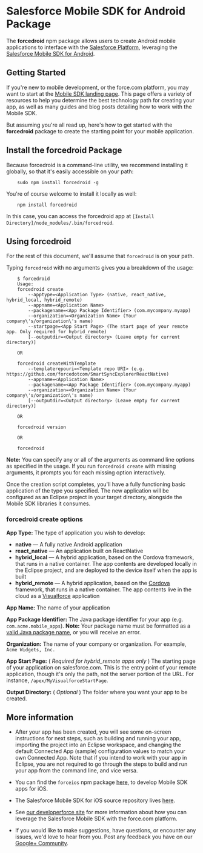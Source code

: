 # Salesforce Mobile SDK for Android Package

The **forcedroid** npm package allows users to create Android mobile applications to interface with the [Salesforce Platform](http://www.salesforce.com/platform/overview/), leveraging the [Salesforce Mobile SDK for Android](https://github.com/forcedotcom/SalesforceMobileSDK-Android).

## Getting Started

If you're new to mobile development, or the force.com platform, you may want to start at the [Mobile SDK landing page](http://wiki.developerforce.com/page/Mobile_SDK).  This page offers a variety of resources to help you determine the best technology path for creating your app, as well as many guides and blog posts detailing how to work with the Mobile SDK.

But assuming you're all read up, here's how to get started with the **forcedroid** package to create the starting point for your mobile application.

## Install the forcedroid Package

Because forcedroid is a command-line utility, we recommend installing it globally, so that it's easily accessible on your path:

        sudo npm install forcedroid -g

You're of course welcome to install it locally as well:

        npm install forcedroid

In this case, you can access the forcedroid app at `[Install Directory]/node_modules/.bin/forcedroid`.

## Using forcedroid

For the rest of this document, we'll assume that `forcedroid` is on your path.

Typing `forcedroid` with no arguments gives you a breakdown of the usage:

        $ forcedroid
        Usage:
        forcedroid create
            --apptype=<Application Type> (native, react_native, hybrid_local, hybrid_remote)
            --appname=<Application Name>
            --packagename=<App Package Identifier> (com.mycompany.myapp)
            --organization=<Organization Name> (Your company\'s/organization\'s name)
            --startpage=<App Start Page> (The start page of your remote app. Only required for hybrid_remote)
            [--outputdir=<Output directory> (Leave empty for current directory)]

        OR

        forcedroid createWithTemplate
            --templaterepouri=<Template repo URI> (e.g. https://github.com/forcedotcom/SmartSyncExplorerReactNative)
            --appname=<Application Name>
            --packagename=<App Package Identifier> (com.mycompany.myapp)
            --organization=<Organization Name> (Your company\'s/organization\'s name)
            [--outputdir=<Output directory> (Leave empty for current directory)]

        OR

        forcedroid version

        OR

        forcedroid

**Note:** You can specify any or all of the arguments as command line options as specified in the usage.  If you run `forcedroid create` with missing arguments, it prompts you for each missing option interactively.

Once the creation script completes, you'll have a fully functioning basic application of the type you specified.  The new application will be configured as an Eclipse project in your target directory, alongside the Mobile SDK libraries it consumes.

### forcedroid create options

**App Type:** The type of application you wish to develop:

- **native** — A fully native Android application
- **react\_native** — An application built on ReactNative
- **hybrid\_local** — A hybrid application, based on the Cordova framework, that runs in a native container.  The app contents are developed locally in the Eclipse project, and are deployed to the device itself when the app is built
- **hybrid\_remote** — A hybrid application, based on the [Cordova](http://cordova.apache.org/) framework, that runs in a native container.  The app contents live in the cloud as a [Visualforce](http://wiki.developerforce.com/page/An_Introduction_to_Visualforce) application

**App Name:** The name of your application

**App Package Identifier:** The Java package identifier for your app (e.g. `com.acme.mobile_apps`).  **Note:** Your package name must be formatted as a [valid Java package name](http://docs.oracle.com/javase/tutorial/java/package/namingpkgs.html), or you will receive an error.

**Organization:** The name of your company or organization.  For example, `Acme Widgets, Inc.`

**App Start Page:** \( *Required for hybrid\_remote apps only* \) The starting page of your application on salesforce.com.  This is the entry point of your remote application, though it's only the path, not the server portion of the URL.  For instance, `/apex/MyVisualforceStartPage`.

**Output Directory:** \( *Optional* \) The folder where you want your app to be created.

## More information

- After your app has been created, you will see some on-screen instructions for next steps, such as building and running your app, importing the project into an Eclipse workspace, and changing the default Connected App (sample) configuration values to match your own Connected App.  Note that if you intend to work with your app in Eclipse, you are not required to go through the steps to build and run your app from the command line, and vice versa.

- You can find the `forceios` npm package [here](https://npmjs.org/package/forceios), to develop Mobile SDK apps for iOS.

- The Salesforce Mobile SDK for iOS source repository lives [here](https://github.com/forcedotcom/SalesforceMobileSDK-iOS).

- See [our developerforce site](http://wiki.developerforce.com/page/Mobile_SDK) for more information about how you can leverage the Salesforce Mobile SDK with the force.com platform.

- If you would like to make suggestions, have questions, or encounter any issues, we'd love to hear from you.  Post any feedback you have on our [Google+ Community](https://plus.google.com/communities/114225252149514546445).
